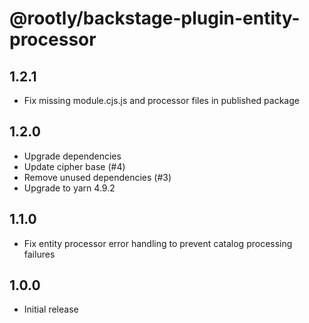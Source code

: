 # @rootly/backstage-plugin-entity-processor

## 1.2.1

- Fix missing module.cjs.js and processor files in published package

## 1.2.0

- Upgrade dependencies
- Update cipher base (#4)
- Remove unused dependencies (#3)
- Upgrade to yarn 4.9.2

## 1.1.0

- Fix entity processor error handling to prevent catalog processing failures

## 1.0.0

- Initial release
